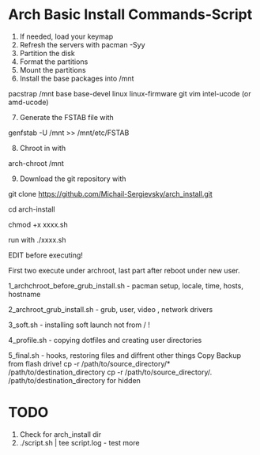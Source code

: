 # Arch Basic Install Commands-Script
1. If needed, load your keymap
2. Refresh the servers with pacman -Syy
3. Partition the disk
4. Format the partitions
5. Mount the partitions
6. Install the base packages into /mnt

pacstrap /mnt base base-devel linux linux-firmware git vim intel-ucode (or amd-ucode)

7. Generate the FSTAB file with

genfstab -U /mnt >> /mnt/etc/FSTAB

8. Chroot in with

arch-chroot /mnt

9. Download the git repository with

git clone https://github.com/Michail-Sergievsky/arch_install.git

cd arch-install

chmod +x xxxx.sh

run with ./xxxx.sh

EDIT before executing!

First two execute under archroot, last part after reboot under new user.


1_archchroot_before_grub_install.sh - pacman setup, locale, time, hosts, hostname

2_archroot_grub_install.sh - grub, user, video , network drivers

3_soft.sh - installing soft
   launch not from / !

4_profile.sh - copying dotfiles and creating user directories

5_final.sh - hooks, restoring files and diffrent other things
    Copy Backup from flash drive!
    cp -r /path/to/source_directory/* /path/to/destination_directory
    cp -r /path/to/source_directory/. /path/to/destination_directory
        for hidden

# TODO
1. Check for arch_install dir
2. ./script.sh | tee script.log - test more
